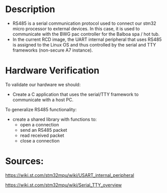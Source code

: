 # Description 
- RS485 is a serial communication protocol used to connect our stm32 micro processor to external devices. In this case, it is used to communicate with the BWG pac controller for the Balboa spa / hot tub.
- In the current RCD image, the UART internal peripheral that uses RS485 is assigned to the Linux OS and thus controlled by the serial and TTY frameworks (non-secure A7 instance).

# Hardware Verification
To validate our hardware we should:
   - Create a C application that uses the serial/TTY framework to communicate with a host PC.

To generalize RS485 functionality:
   - create a shared library with functions to:
      - open a connection
      - send an RS485 packet
      - read received packet
      - close a connection


# Sources:
https://wiki.st.com/stm32mpu/wiki/USART_internal_peripheral 

https://wiki.st.com/stm32mpu/wiki/Serial_TTY_overview